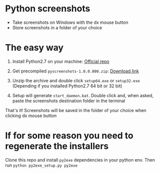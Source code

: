 # Python screenshots
* Take screenshots on Windows with the dx mouse button
* Store screenshots in a folder of your choice

# The easy way

1. Install Python2.7 on your machine: [Official repo](https://www.python.org/download/releases/2.7/)

2. Get precompiled `pyscreenshots-1.0.0.000.zip`: [Download link](https://github.com/insanediv/python-screenshot-easy-run/raw/master/pyscreenshots-1.0.0.000.zip)

3. Unzip the archive and double click `setup64.exe` or `setup32.exe` (Depending if you installed Python2.7 64 bit or 32 bit)

4. Setup will generate `start_daemon.bat`. Double click and, when asked, paste the screenshots destination folder in the terminal

That's it! Screenshots will be saved in the folder of your choice when clicking dx mouse button

# If for some reason you need to regenerate the installers
Clone this repo and install `py2exe` dependencies in your python env.
Then run
`python py2exe_setup.py py2exe`
